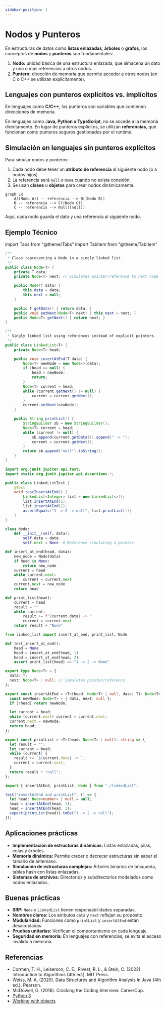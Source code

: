```yaml
---
sidebar-position: 1
---
```


# Nodos y Punteros

En estructuras de datos como **listas enlazadas**, **árboles** o **grafos**, los conceptos de **nodos** y **punteros** son fundamentales:

1. **Nodo:** unidad básica de una estructura enlazada, que almacena un dato y una o más referencias a otros nodos.
2. **Puntero:** dirección de memoria que permite acceder a otros nodos (en C o C++ se utilizan explícitamente).

## Lenguajes con punteros explícitos vs. implícitos

En lenguajes como **C/C++**, los punteros son variables que contienen direcciones de memoria.

En lenguajes como J**ava, Python o TypeScript**, no se accede a la memoria directamente. En lugar de punteros explícitos, se utilizan **referencias**, que funcionan como punteros seguros gestionados por el runtime.

## Simulación en lenguajes sin punteros explícitos

Para simular nodos y punteros:

1. Cada nodo debe tener un **atributo de referencia** al siguiente nodo (o a nodos hijos).
2. La referencia será `null` o `None` cuando no exista conexión.
3. Se usan **clases** u **objetos** para crear nodos dinámicamente.

```mermaid
graph LR
    A((Nodo A)) -- referencia --> B((Nodo B))
    B -- referencia --> C((Nodo C))
    C -- referencia --> Null((null))
```

Aquí, cada nodo guarda el dato y una referencia al siguiente nodo.

## Ejemplo Técnico

import Tabs from "@theme/Tabs"
import TabItem from "@theme/TabItem"

<Tabs>
<TabItem value="java" label="Paradigma:">

<Tabs>
<TabItem value="code" label="Código Java Ejemplo">

```java showLineNumbers
/**
 * Class representing a Node in a singly linked list.
 */
public class Node<T> {
    private T data;
    private Node<T> next; // Simulates pointer/reference to next node

    public Node(T data) {
        this.data = data;
        this.next = null;
    }

    public T getData() { return data; }
    public void setNext(Node<T> next) { this.next = next; }
    public Node<T> getNext() { return next; }
}

/**
 * Singly linked list using references instead of explicit pointers.
 */
public class LinkedList<T> {
    private Node<T> head;

    public void insertAtEnd(T data) {
        Node<T> newNode = new Node<>(data);
        if (head == null) {
            head = newNode;
            return;
        }
        Node<T> current = head;
        while (current.getNext() != null) {
            current = current.getNext();
        }
        current.setNext(newNode);
    }

    public String printList() {
        StringBuilder sb = new StringBuilder();
        Node<T> current = head;
        while (current != null) {
            sb.append(current.getData()).append(" -> ");
            current = current.getNext();
        }
        return sb.append("null").toString();
    }
}
```

</TabItem>
<TabItem value="test" label="Test Unitario">

```java showLineNumbers
import org.junit.jupiter.api.Test;
import static org.junit.jupiter.api.Assertions.*;

public class LinkedListTest {
    @Test
    void testInsertAtEnd() {
        LinkedList<Integer> list = new LinkedList<>();
        list.insertAtEnd(1);
        list.insertAtEnd(2);
        assertEquals("1 -> 2 -> null", list.printList());
    }
}
```

</TabItem>
</Tabs>

</TabItem>
<TabItem value="python" label="Paradigma: Procedural">

<Tabs>
<TabItem value="code" label="Código Python Ejemplo">

```py showLineNumbers
class Node:
    def __init__(self, data):
        self.data = data
        self.next = None  # Reference simulating a pointer

def insert_at_end(head, data):
    new_node = Node(data)
    if head is None:
        return new_node
    current = head
    while current.next:
        current = current.next
    current.next = new_node
    return head

def print_list(head):
    current = head
    result = ""
    while current:
        result += f"{current.data} -> "
        current = current.next
    return result + "None"
```

</TabItem>
<TabItem value="test" label="Test Unitario">

```py showLineNumbers
from linked_list import insert_at_end, print_list, Node

def test_insert_at_end():
    head = None
    head = insert_at_end(head, 1)
    head = insert_at_end(head, 2)
    assert print_list(head) == "1 -> 2 -> None"
```

</TabItem>
</Tabs>

</TabItem>
<TabItem value="ts" label="Paradigma: Funcional">

<Tabs>
<TabItem value="code" label="Código TS Ejemplo">

```ts showLineNumbers
export type Node<T> = {
  data: T;
  next: Node<T> | null; // Simulates pointer/reference
};

export const insertAtEnd = <T>(head: Node<T> | null, data: T): Node<T> => {
  const newNode: Node<T> = { data, next: null };
  if (!head) return newNode;

  let current = head;
  while (current.next) current = current.next;
  current.next = newNode;
  return head;
};

export const printList = <T>(head: Node<T> | null): string => {
  let result = "";
  let current = head;
  while (current) {
    result += `${current.data} -> `;
    current = current.next;
  }
  return result + "null";
};
```

</TabItem>
<TabItem value="test" label="Test Unitario">

```ts showLineNumbers
import { insertAtEnd, printList, Node } from "./linkedList";

test("insertAtEnd and printList", () => {
  let head: Node<number> | null = null;
  head = insertAtEnd(head, 1);
  head = insertAtEnd(head, 2);
  expect(printList(head)).toBe("1 -> 2 -> null");
});
```

</TabItem>
</Tabs>

</TabItem>
</Tabs>

## Aplicaciones prácticas

- **Implementación de estructuras dinámicas:** Listas enlazadas, pilas, colas y árboles.
- **Memoria dinámica:** Permite crecer o decrecer estructuras sin saber el tamaño de antemano.
- **Simulación de estructuras complejas:** Árboles binarios de búsqueda, tablas hash con listas enlazadas.
- **Sistemas de archivos:** Directorios y subdirectorios modelados como nodos enlazados.

## Buenas prácticas

- **SRP:** `Node` y `LinkedList` tienen responsabilidades separadas.
- **Nombres claros:** Los atributos `data` y `next` reflejan su propósito.
- **Modularidad:** Funciones como `printList` y `insertAtEnd` están desacopladas.
- **Pruebas unitarias:** Verifican el comportamiento en cada lenguaje.
- **Seguridad en memoria:** En lenguajes con referencias, se evita el acceso inválido a memoria.

## Referencias

- Cormen, T. H., Leiserson, C. E., Rivest, R. L., & Stein, C. (2022). Introduction to Algorithms (4th ed.). MIT Press.
- Weiss, M. A. (2020). Data Structures and Algorithm Analysis in Java (4th ed.). Pearson.
- McDowell, G. (2016). Cracking the Coding Interview. CareerCup.
- [Python 3](https://docs.python.org/3/tutorial/classes.html)
- [Working with objects](https://developer.mozilla.org/en-US/docs/Web/JavaScript/Guide/Working_with_Objects)
